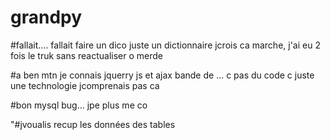 # grandpy

#fallait.... fallait faire un dico juste un dictionnaire jcrois ca marche, j'ai eu 2 fois le truk sans reactualiser o merde

#a ben mtn je connais jquerry js et ajax bande de ... c pas du code c juste une technologie jcomprenais pas ca

#bon mysql bug... jpe plus me co

"#jvoualis recup les données des tables
